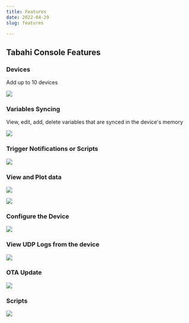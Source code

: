 ```yaml
---
title: Features
date: 2022-04-29
slug: features

---
```

## Tabahi Console Features

### Devices

Add up to 10 devices

![](/screenshot-2022-05-04-at-04-55-48-console-tabahi-tech.png)

### Variables Syncing

View, edit, add, delete variables that are synced in the device's memory

![](/screenshot-2022-05-04-at-04-56-12-console-tabahi-tech.png)

### Trigger Notifications or Scripts

![](/screenshot-2022-05-04-at-04-59-05-console-tabahi-tech.png)

### View and Plot data

![](/screenshot-2022-05-04-at-04-56-26-console-tabahi-tech.png)

![](/screenshot-2022-05-04-at-04-56-42-console-tabahi-tech.png)

### Configure the Device

![](/screenshot-2022-05-04-at-05-00-15-console-tabahi-tech.png)

### View UDP Logs from the device

![](/screenshot-2022-05-04-at-04-59-29-console-tabahi-tech.png)

### OTA Update

![](/screenshot-2022-05-04-at-04-57-45-console-tabahi-tech.png)

### Scripts

![](/screenshot-2022-05-04-at-04-58-04-console-tabahi-tech.png)